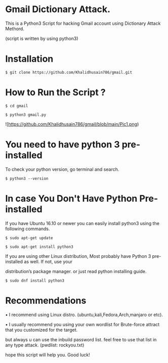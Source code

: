 # Gmail Dictionary Attack.

This is a Python3 Script for hacking Gmail account using Dictionary Attack Methord.

(script is written by using python3)

# Installation

    $ git clone https://github.com/Khalidhusain786/gmail.git

# How to Run the Script ? 

    $ cd gmail 

    $ python3 gmail.py

    

![https://github.com/Khalidhusain786/gmail/blob/main/Pic1.png)

         

# You need to have python 3 pre-installed

To check your python version, go terminal and search.

    $ python3 --version

    

# In case You Don't Have Python Pre-installed

If you have Ubuntu 16.10 or newer you can easily install python3 using the following commands. 

    $ sudo apt-get update

    $ sudo apt-get install python3

         

If you are using other Linux distribution, Most probably have Python 3 pre-installed as well. If not, use your

distribution’s package manager. or just read python installing guide.  

    $ sudo dnf install python3

# Recommendations

• I recommend using Linux distro. (ubuntu,kali,Fedora,Arch,manjaro or etc).

• I usually recommend you using your own wordlist for Brute-force attract that you customized for the target.

  but always u can use the inbuild password list. feel free to use that list in any type attack. (pwdlist: rockyou.txt) 

  hope this script will help you. Good luck! 














